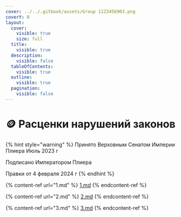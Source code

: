 ```yaml
---
cover: ../../.gitbook/assets/Group 1123456903.png
coverY: 0
layout:
  cover:
    visible: true
    size: full
  title:
    visible: true
  description:
    visible: false
  tableOfContents:
    visible: true
  outline:
    visible: true
  pagination:
    visible: false
---
```


# 🪙 Расценки нарушений законов

{% hint style="warning" %}
Принято Верховным Сенатом Империи Плиера Июль 2023 г

Подписано Императором Плиера

Правки от 4 февраля 2024 г
{% endhint %}

{% content-ref url="1.md" %}
[1.md](1.md)
{% endcontent-ref %}

{% content-ref url="2.md" %}
[2.md](2.md)
{% endcontent-ref %}

{% content-ref url="3.md" %}
[3.md](3.md)
{% endcontent-ref %}
